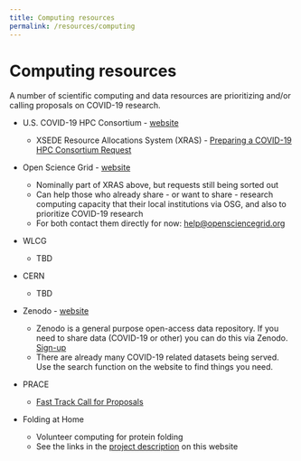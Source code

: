 ```yaml
---
title: Computing resources
permalink: /resources/computing
---
```


# Computing resources

  A number of scientific computing and data resources are prioritizing 
and/or calling proposals on COVID-19 research. 

  * U.S. COVID-19 HPC Consortium - [website](https://www.ibm.com/covid19/hpc-consortium)
    * XSEDE Resource Allocations System (XRAS) - [Preparing a COVID-19 HPC Consortium Request](https://www.xsede.org/covid19-hpc-consortium)

  * Open Science Grid - [website](https://opensciencegrid.org/)
    * Nominally part of XRAS above, but requests still being sorted out
    * Can help those who already share - or want to share - research computing capacity that their local institutions via OSG, and also to prioritize COVID-19 research
    * For both contact them directly for now: [help@opensciencegrid.org](mailto:help@opensciencegrid.org)

  * WLCG
    * TBD

  * CERN
    * TBD

  * Zenodo - [website](https://www.google.com/search?client=firefox-b-d&q=zenodo)
    * Zenodo is a general purpose open-access data repository. If you need to share data (COVID-19 or other) you can do this via Zenodo. [Sign-up](https://zenodo.org/signup/)
    * There are already many COVID-19 related datasets being served. Use the search function on the website to find things you need.
    

  * PRACE
    * [Fast Track Call for Proposals](https://prace-ri.eu/prace-support-to-mitigate-impact-of-covid-19-pandemic/)

  * Folding at Home
    * Volunteer computing for protein folding
    * See the links in the [project description](https://science-responds.org/projects/ds#fah) on this website

 
